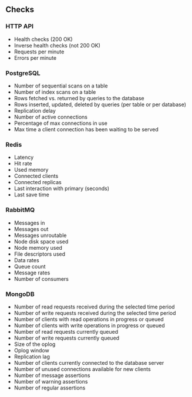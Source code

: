 ## Checks

### HTTP API

- Health checks (200 OK)
- Inverse health checks (not 200 OK)
- Requests per minute
- Errors per minute

### PostgreSQL

- Number of sequential scans on a table
- Number of index scans on a table
- Rows fetched vs. returned by queries to the database
- Rows inserted, updated, deleted by queries (per table or per database)
- Replication delay
- Number of active connections
- Percentage of max connections in use
- Max time a client connection has been waiting to be served

### Redis

- Latency
- Hit rate
- Used memory
- Connected clients
- Connected replicas
- Last interaction with primary (seconds)
- Last save time

### RabbitMQ

- Messages in
- Messages out
- Messages unroutable
- Node disk space used
- Node memory used
- File descriptors used
- Data rates
- Queue count
- Message rates
- Number of consumers

### MongoDB

- Number of read requests received during the selected time period
- Number of write requests received during the selected time period
- Number of clients with read operations in progress or queued
- Number of clients with write operations in progress or queued
- Number of read requests currently queued
- Number of write requests currently queued
- Size of the oplog
- Oplog window
- Replication lag
- Number of clients currently connected to the database server
- Number of unused connections available for new clients
- Number of message assertions
- Number of warning assertions
- Number of regular assertions